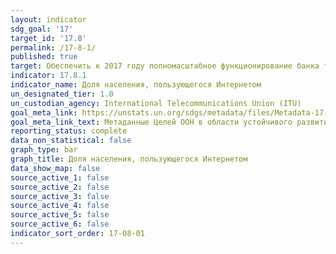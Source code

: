 ```yaml
---
layout: indicator
sdg_goal: '17'
target_id: '17.8'
permalink: /17-8-1/
published: true
target: Обеспечить к 2017 году полномасштабное функционирование банка технологий и механизма развития науки, технологий и инноваций в интересах наименее развитых стран и расширить использование высокоэффективных технологий, в частности информационно-коммуникационных технологий
indicator: 17.8.1
indicator_name: Доля населения, пользующегося Интернетом
un_designated_tier: 1.0
un_custodian_agency: International Telecommunications Union (ITU)
goal_meta_link: https://unstats.un.org/sdgs/metadata/files/Metadata-17-08-01.pdf
goal_meta_link_text: Метаданные Целей ООН в области устойчивого развития (PDF, 469 КБ)
reporting_status: complete
data_non_statistical: false
graph_type: bar
graph_title: Доля населения, пользующегося Интернетом
data_show_map: false
source_active_1: false
source_active_2: false
source_active_3: false
source_active_4: false
source_active_5: false
source_active_6: false
indicator_sort_order: 17-08-01
---
```


